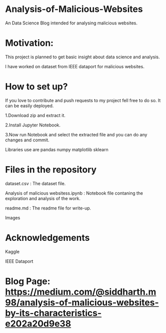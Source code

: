 # Analysis-of-Malicious-Websites
An Data Science Blog intended for analysing malicious websites.

# Motivation:

This project is planned to get basic insight about data science and analysis.

I have worked on dataset from IEEE dataport for malicious websites.


# How to set up?

If you love to contribute and push requests to my project fell free to do so. It can be easily deployed.

1.Download zip and extract it.

2.Install Jupyter Notebook.

3.Now run Notebook and select the extracted file and you can do any changes and commit.

Libraries use are
pandas
numpy
matplotlib
sklearn


# Files in the repository
dataset.csv : The dataset file.

Analysis of malicious websitess.ipynb : Notebook file contaning the exploration and analysis of the work.

readme.md : The readme file for write-up.

Images

# Acknowledgements
Kaggle

IEEE Dataport

# Blog Page:  https://medium.com/@siddharth.m98/analysis-of-malicious-websites-by-its-characteristics-e202a20d9e38
